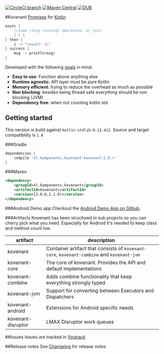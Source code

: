 [![CircleCI branch](https://img.shields.io/circleci/project/mplatvoet/kovenant/master.svg)](https://circleci.com/gh/mplatvoet/kovenant/tree/master) [![Maven Central](https://img.shields.io/maven-central/v/nl.komponents.kovenant/kovenant.svg)](http://search.maven.org/#browse%7C1069530195) [![DUB](https://img.shields.io/dub/l/vibe-d.svg)](https://github.com/mplatvoet/kovenant/blob/master/LICENSE)

#Kovenant
[Promises](http://en.wikipedia.org/wiki/Futures_and_promises) for [Kotlin](http://kotlinlang.org)

```kt
async {
	//some (long running) operation, or just:
	1 + 1
} then { 
	i -> "result: $i"	
} success { 
	msg -> println(msg)
}
```

Developed with the following [goals](misc/goals.md) in mind.

* **Easy to use**: Function above anything else
* **Runtime agnostic**: API layer must be pure Kotlin
* **Memory efficient**: trying to reduce the overhead as much as possible
* **Non blocking**: besides being thread safe everything should be non blocking (JVM)
* **Dependency free**: when not counting kotlin std 

## Getting started
This version is build against `kotlin-stdlib:0.12.412`.
Source and target compatibility is `1.6`

###Gradle
```groovy
dependencies {
    compile 'nl.komponents.kovenant:kovenant:2.0.+'
}
```

###Maven
```xml
<dependency>
	<groupId>nl.komponents.kovenant</groupId>
	<artifactId>kovenant</artifactId>
	<version>[2.0.0,2.1.0)</version>
</dependency>
```

###Android Demo app
Checkout the [Android Demo App on Github](https://github.com/mplatvoet/kovenant-android-demo).

###Artifacts
Kovenant has been structured in sub projects so you can cherry pick what you need. Especially for Android
it's needed to keep class and method count low. 

|artifact          |description                                                                                        |
|------------------|---------------------------------------------------------------------------------------------------|
|kovenant          |Container artifact that consists of `kovenant-core`, `kovenant-combine` and `kovenant-jvm`         |
|kovenant-core     |The core of kovenant. Provides the API and default implementations                                 |
|kovenant-combine  |Adds combine functionality that keep everything strongly typed                                     |
|kovenant-jvm      |Support for converting between Executors and Dispatchers                                           |
|kovenant-android  |Extensions for Android specific needs                                                              | 
|kovenant-disruptor|LMAX Disruptor work queues                                                                         | 

##Issues
Issues are tracked in [Youtrack](http://issues.komponents.nl/youtrack/issues?q=project%3A+Kovenant)

##Release notes
See [Changelog](changelog.md) for release notes